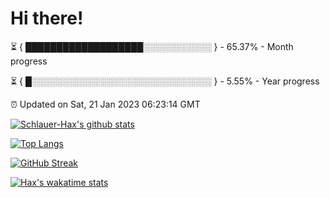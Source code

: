 # Hi there!

⏳ { ███████████████████░░░░░░░░░░░ } - 65.37% - Month progress

⏳ { █░░░░░░░░░░░░░░░░░░░░░░░░░░░░░ } - 5.55% - Year progress

⏰ Updated on Sat, 21 Jan 2023 06:23:14 GMT


[![Schlauer-Hax's github stats](https://github-readme-stats.vercel.app/api?username=Schlauer-Hax&show_icons=true&theme=dark&count_private=true)](https://github.com/Schlauer-Hax)


[![Top Langs](https://github-readme-stats.vercel.app/api/top-langs/?username=Schlauer-Hax&layout=compact&theme=dark)](https://github.com/Schlauer-Hax?tab=repositories)

[![GitHub Streak](https://streak-stats.demolab.com?user=Schlauer-Hax&theme=dark)](https://git.io/streak-stats)

[![Hax's wakatime stats](https://github-readme-stats.vercel.app/api/wakatime?username=Hax&theme=dark)](https://wakatime.com/@Hax)


